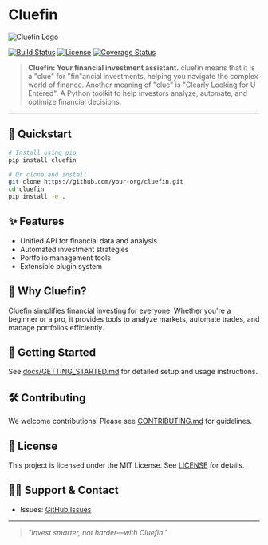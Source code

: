 # Cluefin

![Cluefin Logo](https://raw.githubusercontent.com/kgcrom/cluefin/main/assets/logo.png) <!-- Update with your logo path -->

[![Build Status](https://img.shields.io/github/actions/workflow/status/kgcrom/cluefin/ci.yml?branch=main)](https://github.com/kgcrom/cluefin/actions)
[![License](https://img.shields.io/github/license/kgcrom/cluefin)](LICENSE)
[![Coverage Status](https://img.shields.io/codecov/c/github/kgcrom/cluefin)](https://codecov.io/gh/kgcrom/cluefin)

> **Cluefin: Your financial investment assistant.**
> cluefin means that it is a "clue" for "fin"ancial investments, helping you navigate the complex world of finance.
> Another meaning of "clue" is "Clearly Looking for U Entered".
> A Python toolkit to help investors analyze, automate, and optimize financial decisions.

---

## 🚀 Quickstart

```bash
# Install using pip
pip install cluefin

# Or clone and install
git clone https://github.com/your-org/cluefin.git
cd cluefin
pip install -e .
```

## ✨ Features
- Unified API for financial data and analysis
- Automated investment strategies
- Portfolio management tools
- Extensible plugin system

## 📖 Why Cluefin?
Cluefin simplifies financial investing for everyone. Whether you're a beginner or a pro, it provides tools to analyze markets, automate trades, and manage portfolios efficiently.

## 🏁 Getting Started
See [docs/GETTING_STARTED.md](docs/GETTING_STARTED.md) for detailed setup and usage instructions.

## 🛠️ Contributing
We welcome contributions! Please see [CONTRIBUTING.md](CONTRIBUTING.md) for guidelines.

## 📄 License
This project is licensed under the MIT License. See [LICENSE](LICENSE) for details.

## 🧑‍💻 Support & Contact
- Issues: [GitHub Issues](https://github.com/kgcrom/cluefin/issues)

---

> _"Invest smarter, not harder—with Cluefin."_
